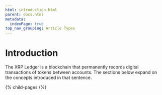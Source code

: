 ```yaml
---
html: introduction.html
parent: docs.html
metadata:
  indexPage: true
top_nav_grouping: Article Types
---
```

# Introduction

The XRP Ledger is a blockchain that permanently records digital transactions of tokens between accounts. The sections below expand on the concepts introduced in that sentence. 

{% child-pages /%}
